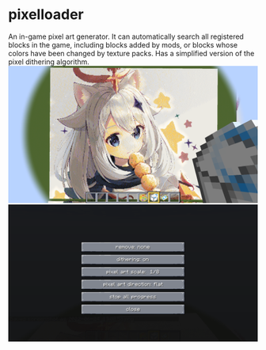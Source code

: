 # pixelloader
An in-game pixel art generator.
It can automatically search all registered blocks in the game, including blocks added by mods, or blocks whose colors have been changed by texture packs.
Has a simplified version of the pixel dithering algorithm.
![image](https://github.com/donywang922/pixelloader/blob/main/2022-06-24_13.00.53.png)
![image](https://github.com/donywang922/pixelloader/blob/main/2022-06-24_13.01.00.png)
